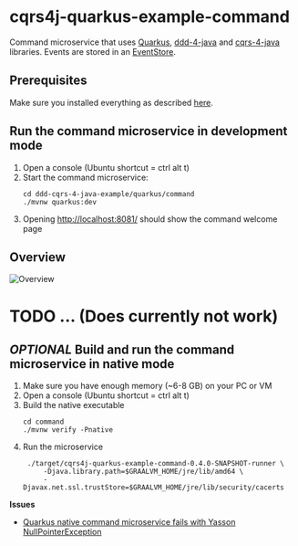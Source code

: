 # cqrs4j-quarkus-example-command
Command microservice that uses [Quarkus](https://quarkus.io/), [ddd-4-java](https://github.com/fuinorg/ddd-4-java) and [cqrs-4-java](https://github.com/fuinorg/cqrs-4-java) libraries. Events are stored in an [EventStore](https://eventstore.org/).

## Prerequisites
Make sure you installed everything as described [here](../../../../).

## Run the command microservice in development mode
1. Open a console (Ubuntu shortcut = ctrl alt t)
2. Start the command microservice:   
   ```
   cd ddd-cqrs-4-java-example/quarkus/command
   ./mvnw quarkus:dev
   ```
3. Opening [http://localhost:8081/](http://localhost:8081/) should show the command welcome page
   
## Overview
![Overview](https://raw.github.com/fuinorg/ddd-cqrs-4-java-example/master/quarkus/command/doc/cdi-command.png)


# TODO ... (Does currently not work)

## *OPTIONAL* Build and run the command microservice in native mode
1. Make sure you have enough memory (~6-8 GB) on your PC or VM
2. Open a console (Ubuntu shortcut = ctrl alt t)
3. Build the native executable 
   ```
   cd command
   ./mvnw verify -Pnative
   ```
4. Run the microservice
   ```
    ./target/cqrs4j-quarkus-example-command-0.4.0-SNAPSHOT-runner \
        -Djava.library.path=$GRAALVM_HOME/jre/lib/amd64 \
        -Djavax.net.ssl.trustStore=$GRAALVM_HOME/jre/lib/security/cacerts
   ```

**Issues**
- [Quarkus native command microservice fails with Yasson NullPointerException](https://github.com/fuinorg/ddd-cqrs-4-java-example/issues/2)
